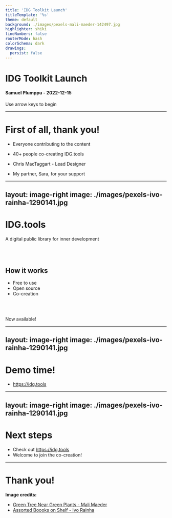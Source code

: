 ```yaml
---
title: 'IDG Toolkit Launch'
titleTemplate: '%s'
theme: default
background: ./images/pexels-mali-maeder-142497.jpg
highlighter: shiki
lineNumbers: false
routerMode: hash
colorSchema: dark
drawings:
  persist: false
---
```


# IDG Toolkit Launch

#### Samuel Plumppu - 2022-12-15

<div class="pt-12">
  <span @click="$slidev.nav.next" class="px-2 py-1 rounded cursor-pointer flex items-center max-w-max" hover="bg-white bg-opacity-10">
    Use arrow keys to begin <carbon:arrow-right class="inline"/>
  </span>
</div>

---

# First of all, thank you!

- Everyone contributing to the content

- 40+ people co-creating IDG.tools

- Chris MacTaggart - Lead Designer

- My partner, Sara, for your support


---
layout: image-right
image: ./images/pexels-ivo-rainha-1290141.jpg
---

# IDG.tools

A digital public library for inner development


<br>
<br>

<v-click>

## How it works

- Free to use
- Open source
- Co-creation

</v-click>

<br>
<br>

<v-click>

Now available!

</v-click>


---
layout: image-right
image: ./images/pexels-ivo-rainha-1290141.jpg
---

# Demo time!

- https://idg.tools

---
layout: image-right
image: ./images/pexels-ivo-rainha-1290141.jpg
---

# Next steps

- Check out https://idg.tools
- Welcome to join the co-creation!

---

# Thank you!

<div class="absolute bottom-10">

**Image credits:**

- [Green Tree Near Green Plants - Mali Maeder](https://www.pexels.com/photo/green-tree-near-green-plants-142497/)
- [Assorted Boooks on Shelf - Ivo Rainha](https://www.pexels.com/photo/assorted-books-on-shelf-1290141/)

</div>
